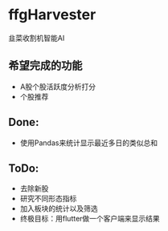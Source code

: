 # ffgHarvester
韭菜收割机智能AI

## 希望完成的功能
- A股个股活跃度分析打分
- 个股推荐

## Done:
- 使用Pandas来统计显示最近多日的类似总和

## ToDo:
- 去除新股
- 研究不同形态指标
- 加入板块的统计以及筛选
- 终极目标：用flutter做一个客户端来显示结果

